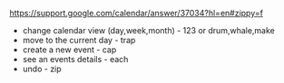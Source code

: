 https://support.google.com/calendar/answer/37034?hl=en#zippy=f

- change calendar view (day,week,month) - 123 or drum,whale,make
- move to the current day - trap
- create a new event - cap
- see an events details - each
- undo - zip
